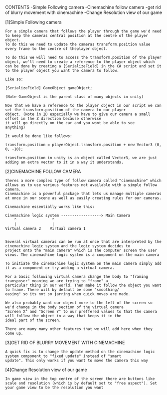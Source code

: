 CONTENTS
    -Simple Following camera
    -Cinemachine follow camera
    -get rid of blurry movement with cinemachine
    -Change Resolution view of our game



[1]Simple Following camera

    For a simple camera that follows the player through the game we'd need to keep the cameras central position at the centre of the player object.
    To do this we need to update the cameras transform.position value every frame to the centre of theplayer object. 

    To do this we will need to access the transform.position of the player object, we'll need to create a reference to the player object which
    can be done by creating a [SerializeField] in the C# script and set it to the player object you want the camera to follow.

    Like so:
    
    [SerializeField] GameObject gameObject;

    (Note GameObject is the parent class of many objects in unity)

    Now that we have a reference to the player object in our script we can set the transform.position of the camera to our player
    object. (Note in 2D especially we have to give our camera a small offset in the Z direction because otherwise
    it will go directly on the car and you wont be able to see 
    anything)
    
    It would be done like follows:

    transform.position = playerObject.transform.position + new Vector3 (0, 0, -10);

    transform.position in unity is an object called Vector3, we are just adding an extra vector to it in a way it understands.



[2]CINEMACHINE FOLLOW CAMERA

    theres a more complex type of follow camera called "cinemachine" which allows us to use various features not available with a simple follow camera.
    Cinemachine is a powerful package that lets us manage multiple cameras at once in our scene as well as easily creating rules for our cameras.

    Cinemachine essentially works like this:

    Cinemachine logic system ------------------> Main Camera
        ^                ^
        |                |
    Virtual camera 2    Virtual camera 1


    Several virtual cameras can be run at once that are interpreted by the cinemachine logic system and the logic system decides to
    project onto the "main camera" which is the computer screen the user views. The cinemachine logic system is a component on the main camera

    To initiate the cinemachine logic system on the main camera simply add it as a component or try adding a virtual camera.

    For a basic following virtual camera change the body to "framing transposer" meaning we are trying to "frame" a 
    particular thing in our world. Then make it follow the object you want to frame. There will by default be some "smoothing/
    easing" so its not so jarring when quick moves are made.

    We also probably want our object more to the left of the screen so we'd change in the body section of the virtual camera 
    "Screen X" and "Screen Y" to our preffered values to that the camera will follow the object in a way that keeps it in the 
    ideal part of the screen.

    There are many many other features that we will add here when they come up.

[3]GET RID OF BLURRY MOVEMENT WITH CINEMACHINE

    A quick fix is to change the update method on the cinemachine logic system component to "fixed update" instead of "smart 
    update". This only works if you want to move the camera this way

[4]Change Resolution view of our game
    
    In game view in the top centre of the screen there are buttons like scale and resolution (which is by default set to "free aspect"). Set your game view to be the resolution you want